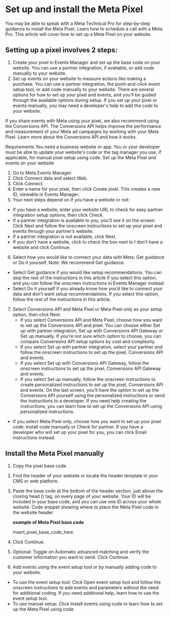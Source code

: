 # Set up and install the Meta Pixel

You may be able to speak with a Meta Technical Pro for step-by-step guidance to
install the Meta Pixel. Learn how to schedule a call with a Meta Pro. This
article will cover how to set up a Meta Pixel on your website.

## Setting up a pixel involves 2 steps:

1. Create your pixel in Events Manager and set up the base code on your website.
   You can use a partner integration, if available, or add code manually to your
   website.
2. Set up events on your website to measure actions like making a purchase. You
   can use a partner integration, the point-and-click event setup tool, or add
   code manually to your website. There are several options for how to set up
   your pixel and events, and you’ll be guided through the available options
   during setup. If you set up your pixel or events manually, you may need a
   developer's help to add the code to your website.

If you share events with Meta using your pixel, we also recommend using the
Conversions API. The Conversions API helps improve the performance and
measurement of your Meta ad campaigns by working with your Meta Pixel. Learn
more about the Conversions API and how it works.

Requirements You need a business website or app. You or your developer must be
able to update your website's code or the tag manager you use, if applicable,
for manual pixel setup using code. Set up the Meta Pixel and events on your
website

1. Go to Meta Events Manager.
2. Click Connect data and select Web.
3. Click Connect.
4. Enter a name for your pixel, then click Create pixel. This creates a new ID,
   viewable in Events Manager.
5. Your next steps depend on if you have a website or not:

- If you have a website, enter your website URL to check for easy partner
  integration setup options, then click Check.
- If a partner integration is available to you, you’ll see it on the screen.
  Click Next and follow the onscreen instructions to set up your pixel and
  events through your partner’s website.
- If a partner integration is not available, click Next.
- If you don’t have a website, click to check the box next to I don't have a
  website and click Continue.

6. Select how you would like to connect your data with Meta: Get guidance or Do
   it yourself. Note: We recommend Get guidance.

- Select Get guidance if you would like setup recommendations. You can skip the
  rest of the instructions in this article if you select this option, and you
  can follow the onscreen instructions in Events Manager instead.
- Select Do it yourself if you already know how you’d like to connect your data
  and don’t want setup recommendations. If you select this option, follow the
  rest of the instructions in this article.

7. Select Conversions API and Meta Pixel or Meta Pixel only as your setup
   option, then click Next.
   - If you select Conversions API and Meta Pixel, choose how you want to set up
     the Conversions API and pixel. You can choose either Set up with partner
     integration, Set up with Conversions API Gateway or Set up manually. If
     you’re not sure which option to choose, you can compare Conversions API
     setup options by cost and complexity.
   - If you select Set up with partner integration, select your partner and
     follow the onscreen instructions to set up the pixel, Conversions API and
     events.
   - If you select Set up with Conversions API Gateway, follow the onscreen
     instructions to set up the pixel, Conversions API Gateway and events.
   - If you select Set up manually, follow the onscreen instructions to create
     personalized instructions to set up the pixel, Conversions API and events.
     On the last screen, you’ll have the option to set up the Conversions API
     yourself using the personalized instructions or send the instructions to a
     developer. If you need help creating the instructions, you can learn how to
     set up the Conversions API using personalized instructions.

- If you select Meta Pixel only, choose how you want to set up your pixel code:
  Install code manually or Check for partner. If you have a developer who will
  set up your pixel for you, you can click Email instructions instead.

## Install the Meta Pixel manually

1. Copy the pixel base code.

2. Find the header of your website or locate the header template in your CMS or
   web platform.
3. Paste the base code at the bottom of the header section, just above the
   closing head (</head>) tag, on every page of your website. Your ID will be
   included in your base code, and you can use one ID across your whole website.
   Code snippet showing where to place the Meta Pixel code in the website header

   **example of Meta Pixel base code**
   <!-- ExampleFacebook Pixel Code -->
   <!DOCTYPE html>
   <html lang ="en">
   <head>
     <script>...</script>
     insert_pixel_base_code_here
   </head>

4. Click Continue.
5. Optional: Toggle on Automatic advanced matching and verify the customer
   information you want to send. Click Continue.
6. Add events using the event setup tool or by manually adding code to your
   website.

- To use the event setup tool: Click Open event setup tool and follow the
  onscreen instructions to add events and parameters without the need for
  additional coding. If you need additional help, learn how to use the event
  setup tool.
- To use manual setup: Click Install events using code to learn how to set up
  the Meta Pixel using code.
